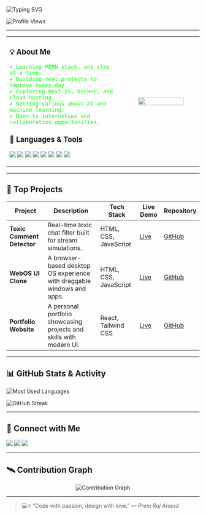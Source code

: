 <p align="left">
  <img src="https://readme-typing-svg.demolab.com?font=Fira+Code&size=20&pause=1000&color=00C2CB&width=600&center=false&vCenter=false&repeat=true&lines=Hi+there%2C+I'm+Prem+Raj+Anand.;Frontend+React+Developer" alt="Typing SVG" />
</p>

<p align="left">
  <img src="https://komarev.com/ghpvc/?username=Premraj-87&label=Profile%20views&color=0e75b6&style=flat" alt="Profile Views" />
</p>

---

<table width="100%">
  <tr>
    <!-- Left Side (Static Text + Tech Stack) -->
    <td width="60%" valign="top" align="left">
      
### 💡 About Me
<p>
  <span style="color:#00FF00; font-family: 'Fira Code', monospace; font-size:14px;">
    ✔ Learning MERN stack, one step at a time.<br/>
    ✔ Building real projects to improve every day.<br/>
    ✔ Exploring Next.js, Docker, and cloud hosting.<br/>
    ✔ Getting curious about AI and machine learning.<br/>
    ✔ Open to internships and collaboration opportunities.
  </span>
</p>

### 🧰 Languages & Tools
<p>
  <img src="https://img.shields.io/badge/React-20232A?style=for-the-badge&logo=react&logoColor=61DAFB"/>
  <img src="https://img.shields.io/badge/JavaScript-F0DB4F?style=for-the-badge&logo=javascript&logoColor=black"/>
  <img src="https://img.shields.io/badge/HTML5-E34C26?style=for-the-badge&logo=html5&logoColor=white"/>
  <img src="https://img.shields.io/badge/CSS3-1572B6?style=for-the-badge&logo=css3&logoColor=white"/>
  <img src="https://img.shields.io/badge/Tailwind-06B6D4?style=for-the-badge&logo=tailwind-css&logoColor=white"/>
  <img src="https://img.shields.io/badge/Git-F05032?style=for-the-badge&logo=git&logoColor=white"/>
  <img src="https://img.shields.io/badge/GitHub-100000?style=for-the-badge&logo=github&logoColor=white"/>
  <img src="https://img.shields.io/badge/VSCode-007ACC?style=for-the-badge&logo=visual-studio-code&logoColor=white"/>
</p>

</td>

<!-- Right Side (GIF) -->
<td width="40%" align="center">
  <img src="https://i.pinimg.com/originals/90/70/32/9070324cdfc07c68d60eed0c39e77573.gif" width="80%" />
</td>
</tr>
</table>

---

## 🚀 Top Projects

| Project | Description | Tech Stack | Live Demo | Repository |
|---------|-------------|------------|-----------|------------|
| **Toxic Comment Detector** | Real-time toxic chat filter built for stream simulations. | HTML, CSS, JavaScript | [Live](https://your-live-url.com) | [GitHub](https://github.com/Premraj-87/toxic-chat) |
| **WebOS UI Clone** | A browser-based desktop OS experience with draggable windows and apps. | HTML, CSS, JavaScript | [Live](https://your-live-url.com) | [GitHub](https://github.com/Premraj-87/web-os) |
| **Portfolio Website** | A personal portfolio showcasing projects and skills with modern UI. | React, Tailwind CSS | [Live](https://premportfolio-gold.vercel.app/) | [GitHub](https://github.com/Premraj-87/Portfolio_one) |

---

## 📊 GitHub Stats & Activity

<p align="left">
  <img src="https://github-readme-stats.vercel.app/api/top-langs/?username=Premraj-87&layout=compact&theme=tokyonight&hide_border=true" alt="Most Used Languages"/>
</p>

<p align="left">
  <img src="https://streak-stats.demolab.com?user=Premraj-87&theme=dark&hide_border=true&background=000000" alt="GitHub Streak"/>
</p>

---

## 🤝 Connect with Me

<p align="left">
  <a href="https://www.linkedin.com/in/premrajanand87/"><img src="https://img.shields.io/badge/LinkedIn-blue?style=for-the-badge&logo=linkedin&logoColor=white"/></a>
  <a href="mailto:premrajanand91@example.com"><img src="https://img.shields.io/badge/Gmail-red?style=for-the-badge&logo=gmail&logoColor=white"/></a>
  <a href="https://yourportfolio.com"><img src="https://img.shields.io/badge/Portfolio-121212?style=for-the-badge&logo=vercel&logoColor=white"/></a>
</p>

---

## 🛰️ Contribution Graph 
<p align="center">
  <img src="https://github-readme-activity-graph.vercel.app/graph?username=Premraj-87&theme=tokyo-night&area=true&hide_border=true&custom_title=🔥%20My%20Contribution%20Graph" alt="Contribution Graph"/>
</p>

---

> 💻🔥 “Code with passion, design with love.” — *Prem Raj Anand*
